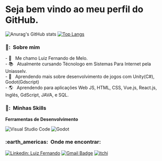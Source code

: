 <h1>Seja bem vindo ao meu perfil do GitHub. </h1>

![Anurag's GitHub stats](https://github-readme-stats.vercel.app/api?username=LuizFernandoDeMeloDias&show_icons=true&theme=radical) 
[![Top Langs](https://github-readme-stats.vercel.app/api/top-langs/?username=LuizFernandoDeMeloDias)](https://github.com/LuizFernandoDeMeloDias/github-readme-stats)
<h3> 👦: &nbsp;Sobre mim </h3>
- 👦 &nbsp; Me chamo Luiz Fernando de Melo. <br>
- 📚 &nbsp; Atualmente cursando Técnologo em Sistemas Para Internet pela Uniasselv. <br>
- 🌱 &nbsp; Aprendendo mais sobre desenvolvimento de jogos com Unity(C#), Godot(Gdscript) <br>
- 🌎 &nbsp; Aprendendo para aplicações Web JS, HTML, CSS, Vue.js, React.js, Inglês, GdScript, JAVA, e SQL.<br>

<h3> 📖: &nbsp;Minhas Skills </h3>

**Ferramentas de Desenvolvimento**

  ![Visual Studio Code](https://img.shields.io/badge/-Visual%20Studio%20Code-333333?style=flat&logo=visual-studio-code&logoColor=007ACC)
  ![Godot](https://img.shields.io/badge/Godot-478CBF?style=for-the-badge&logo=GodotEngine&logoColor=white)
  
<h3> :earth_americas: &nbsp;Onde me encontrar: </h3> 

[![Linkedin: Luiz Fernando](https://img.shields.io/badge/-Luiz_Fernando-blue?style=flat-square&logo=Linkedin&logoColor=white&link=https://www.linkedin.com/in/luiz-fernando-dias-425894251/)](https://www.linkedin.com/in/luiz-fernando-dias-425894251/)
[![Gmail Badge](https://img.shields.io/badge/-luizme999@gmail.com-006bed?style=flat-square&logo=Gmail&logoColor=white&link=mailto:valitio999@gmail.com)](mailto:valitio999@gmail.com)
[![itchi](https://img.shields.io/badge/Itch.io-FA5C5C?style=for-the-badge&logo=itch.io&logoColor=white)](https://itch.io/profile/luiz-l)
